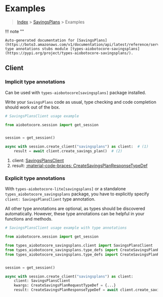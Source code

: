 # Examples

> [Index](../README.md) > [SavingsPlans](./README.md) > Examples

!!! note ""

    Auto-generated documentation for [SavingsPlans](https://boto3.amazonaws.com/v1/documentation/api/latest/reference/services/savingsplans.html#savingsplans)
    type annotations stubs module [types-aiobotocore-savingsplans](https://pypi.org/project/types-aiobotocore-savingsplans/).

## Client

### Implicit type annotations

Can be used with `types-aiobotocore[savingsplans]` package installed.

Write your `SavingsPlans` code as usual,
type checking and code completion should work out of the box.



```python
# SavingsPlansClient usage example

from aiobotocore.session import get_session


session = get_session()

async with session.create_client("savingsplans") as client:  # (1)
    result = await client.create_savings_plan()  # (2)
```

1. client: [SavingsPlansClient](./client.md)
2. result: [:material-code-braces: CreateSavingsPlanResponseTypeDef](./type_defs.md#createsavingsplanresponsetypedef) 






### Explicit type annotations

With `types-aiobotocore-lite[savingsplans]`
or a standalone `types_aiobotocore_savingsplans` package, you have to explicitly specify
`client: SavingsPlansClient` type annotation.

All other type annotations are optional, as types should be discovered automatically.
However, these type annotations can be helpful in your functions and methods.


```python
# SavingsPlansClient usage example with type annotations

from aiobotocore.session import get_session

from types_aiobotocore_savingsplans.client import SavingsPlansClient
from types_aiobotocore_savingsplans.type_defs import CreateSavingsPlanResponseTypeDef
from types_aiobotocore_savingsplans.type_defs import CreateSavingsPlanRequestTypeDef


session = get_session()

async with session.create_client("savingsplans") as client:
    client: SavingsPlansClient
    kwargs: CreateSavingsPlanRequestTypeDef = {...}
    result: CreateSavingsPlanResponseTypeDef = await client.create_savings_plan(**kwargs)
```




